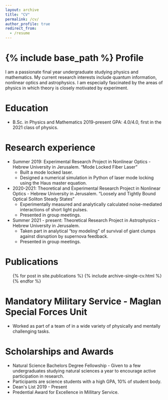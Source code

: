 ```yaml
---
layout: archive
title: "CV"
permalink: /cv/
author_profile: true
redirect_from:
  - /resume
---
```


{% include base_path %}
Profile
======
I am a passionate final year undergraduate studying physics and mathematics. My current research interests include quantum information, nonlinear optics and astrophysics. I am especially fascinated by the areas of physics in which theory is closely motivated by experiment. 

Education
======
* B.Sc. in Physics and Mathematics 2019-present
  GPA: 4.0/4.0, first in the 2021 class of physics.

Research experience
======
* Summer 2019: Experimental Research Project in Nonlinear Optics - Hebrew University in Jerusalem.
  “Mode Locked Fiber Laser”
  * Built a mode locked laser.
  * Designed a numerical simulation in Python of laser mode locking using the Haus master equation.
* 2020-2021: Theoretical and Experimental Research Project in Nonlinear Optics - Hebrew University in Jerusalem.
    “Loosely and Tightly Bound Optical Soliton Steady States”
    * Experimentally measured and analytically calculated noise-mediated interactions of short light pulses.
    * Presented in group meetings.
* Summer 2021 - present: Theoretical Research Project in Astrophysics - Hebrew University in Jerusalem.
    * Taken part in analytical “toy modeling” of survival of giant clumps against disruption by supernova feedback.
    * Presented in group meetings.

Publications
======
  <ul>{% for post in site.publications %}
    {% include archive-single-cv.html %}
 {% endfor %}</ul>

Mandatory Military Service - Maglan Special Forces Unit
======
* Worked as part of a team of in a wide variety of physically and mentally challenging tasks.
  
Scholarships and Awards
======
* Natural Science Bachelors Degree Fellowship - Given to a few undergraduates studying natural sciences a year to encourage active participation in research.
* Participants are science students with a high GPA, 10% of student body. 
* Dean's List 2019 - Present
* Predential Award for Excellence in Millitary Service.
    


